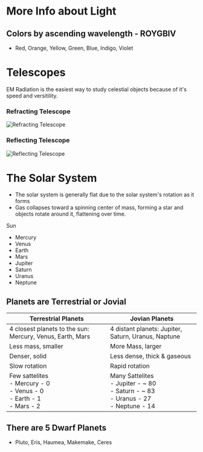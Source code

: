 # More Info about Light

## Colors by ascending wavelength - ROYGBIV

- Red, Orange, Yellow, Green, Blue, Indigo, Violet

# Telescopes

EM Radiation is the easiest way to study celestial objects because of it's speed and versitility.

### Refracting Telescope

![Refracting Telescope](https://www.dummies.com/wp-content/uploads/383613.image0.jpg)

### Reflecting Telescope

![Reflecting Telescope](https://www.dummies.com/wp-content/uploads/383614.image1.jpg)

# The Solar System

- The solar system is generally flat due to the solar system's rotation as it forms
- Gas collapses toward a spinning center of mass, forming a star and objects rotate around it, flattening over time.

Sun
- Mercury
- Venus
- Earth
- Mars
- Jupiter
- Saturn
- Uranus
- Neptune

## Planets are Terrestrial or Jovial

| Terrestrial Planets | Jovian Planets |
| --- | --- |
| 4 closest planets to the sun: Mercury, Venus, Earth, Mars | 4 distant planets: Jupiter, Saturn, Uranus, Naptune | 
| Less mass, smaller | More Mass, larger |
| Denser, solid | Less dense, thick & gaseous |
| Slow rotation | Rapid rotation |
| Few sattelites </br> - Mercury \- 0 </br> - Venus \- 0 </br> - Earth - 1 </br> - Mars \- 2 | Many Sattelites </br> - Jupiter \- ~ 80 </br> - Saturn \- ~ 83 </br> - Uranus \- 27 </br> - Neptune \- 14  |

## There are 5 Dwarf Planets
- Pluto, Eris, Haumea, Makemake, Ceres

